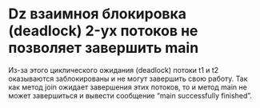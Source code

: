 # Dz взаимноя блокировка (deadlock) 2-yx потоков не позволяет завершить main 

Из-за этого циклического ожидания (deadlock) потоки t1 и t2 оказываются заблокированы и не могут завершить свою работу. Так как метод join ожидает завершения этих потоков, то и метод main не может завершиться и вывести сообщение “main successfully finished”.

